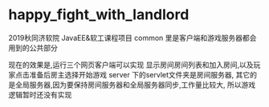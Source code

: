 # happy_fight_with_landlord
2019秋同济软院 JavaEE&amp;软工课程项目
common 里是客户端和游戏服务器都会用到的公共部分

现在的效果是,运行三个网页客户端可以实现 显示房间房间列表和加入房间,以及玩家点击准备后房主选择开始游戏
server 下的servlet文件夹是房间服务器, 其它的是全局服务器,因为要保持房间服务器和全局服务器同步,工作量比较大,
所以游戏逻辑暂时还没有实现
